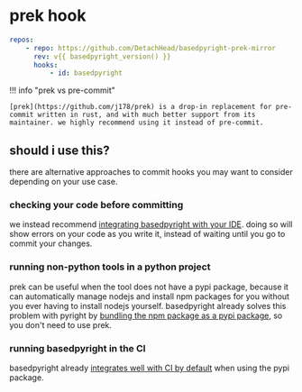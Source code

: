 # prek hook

```yaml title=".pre-commit-config.yaml"
repos:
    - repo: https://github.com/DetachHead/basedpyright-prek-mirror
      rev: v{{ basedpyright_version() }}
      hooks:
          - id: basedpyright
```

!!! info "prek vs pre-commit"

    [prek](https://github.com/j178/prek) is a drop-in replacement for pre-commit written in rust, and with much better support from its maintainer. we highly recommend using it instead of pre-commit.

## should i use this?

there are alternative approaches to commit hooks you may want to consider depending on your use case.

### checking your code before committing

we instead recommend [integrating basedpyright with your IDE](./ides.md). doing so will show errors on your code as you write it, instead of waiting until you go to commit your changes.

### running non-python tools in a python project

prek can be useful when the tool does not have a pypi package, because it can automatically manage nodejs and install npm packages for you without you ever having to install nodejs yourself. basedpyright already solves this problem with pyright by [bundling the npm package as a pypi package](../benefits-over-pyright/pypi-package-vscode-pinning.md), so you don't need to use prek.

### running basedpyright in the CI

basedpyright already [integrates well with CI by default](../benefits-over-pyright/improved-ci-integration.md) when using the pypi package.

